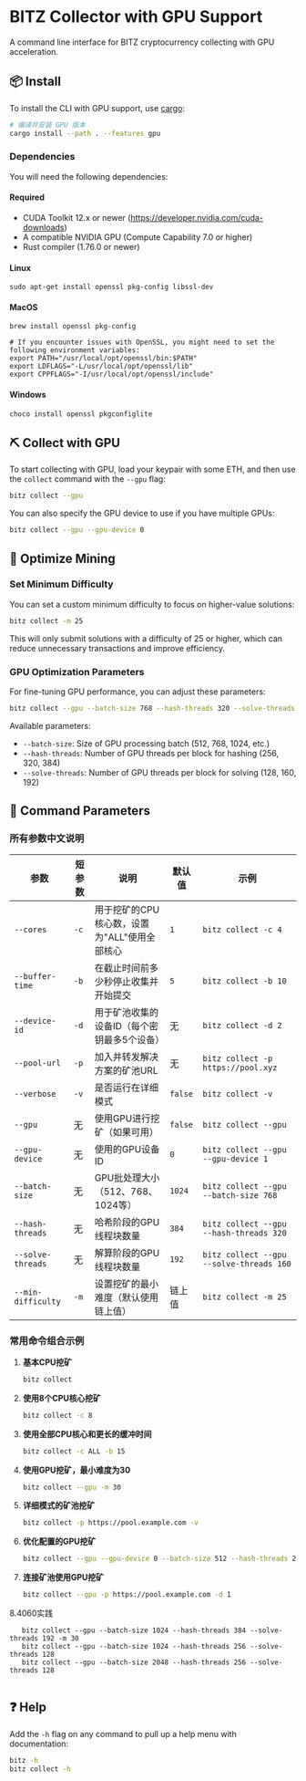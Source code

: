 # BITZ Collector with GPU Support

A command line interface for BITZ cryptocurrency collecting with GPU acceleration.

## 📦 Install

To install the CLI with GPU support, use [cargo](https://doc.rust-lang.org/cargo/getting-started/installation.html):

```sh
# 编译并安装 GPU 版本
cargo install --path . --features gpu
```

### Dependencies

You will need the following dependencies:

#### Required
- CUDA Toolkit 12.x or newer (https://developer.nvidia.com/cuda-downloads)
- A compatible NVIDIA GPU (Compute Capability 7.0 or higher)
- Rust compiler (1.76.0 or newer)

#### Linux
```
sudo apt-get install openssl pkg-config libssl-dev
```

#### MacOS
```
brew install openssl pkg-config

# If you encounter issues with OpenSSL, you might need to set the following environment variables:
export PATH="/usr/local/opt/openssl/bin:$PATH"
export LDFLAGS="-L/usr/local/opt/openssl/lib"
export CPPFLAGS="-I/usr/local/opt/openssl/include"
```

#### Windows
```
choco install openssl pkgconfiglite
```

## ⛏️ Collect with GPU

To start collecting with GPU, load your keypair with some ETH, and then use the `collect` command with the `--gpu` flag:

```sh
bitz collect --gpu
```

You can also specify the GPU device to use if you have multiple GPUs:

```sh
bitz collect --gpu --gpu-device 0
```

## 🔧 Optimize Mining

### Set Minimum Difficulty

You can set a custom minimum difficulty to focus on higher-value solutions:

```sh
bitz collect -m 25
```

This will only submit solutions with a difficulty of 25 or higher, which can reduce unnecessary transactions and improve efficiency.

### GPU Optimization Parameters

For fine-tuning GPU performance, you can adjust these parameters:

```sh
bitz collect --gpu --batch-size 768 --hash-threads 320 --solve-threads 160
```

Available parameters:
- `--batch-size`: Size of GPU processing batch (512, 768, 1024, etc.)
- `--hash-threads`: Number of GPU threads per block for hashing (256, 320, 384)
- `--solve-threads`: Number of GPU threads per block for solving (128, 160, 192)

## 🔄 Command Parameters

### 所有参数中文说明

| 参数 | 短参数 | 说明 | 默认值 | 示例 |
| ---- | ------ | ---- | ------ | ---- |
| `--cores` | `-c` | 用于挖矿的CPU核心数，设置为"ALL"使用全部核心 | `1` | `bitz collect -c 4` |
| `--buffer-time` | `-b` | 在截止时间前多少秒停止收集并开始提交 | `5` | `bitz collect -b 10` |
| `--device-id` | `-d` | 用于矿池收集的设备ID（每个密钥最多5个设备） | 无 | `bitz collect -d 2` |
| `--pool-url` | `-p` | 加入并转发解决方案的矿池URL | 无 | `bitz collect -p https://pool.xyz` |
| `--verbose` | `-v` | 是否运行在详细模式 | `false` | `bitz collect -v` |
| `--gpu` | 无 | 使用GPU进行挖矿（如果可用） | `false` | `bitz collect --gpu` |
| `--gpu-device` | 无 | 使用的GPU设备ID | `0` | `bitz collect --gpu --gpu-device 1` |
| `--batch-size` | 无 | GPU批处理大小（512、768、1024等） | `1024` | `bitz collect --gpu --batch-size 768` |
| `--hash-threads` | 无 | 哈希阶段的GPU线程块数量 | `384` | `bitz collect --gpu --hash-threads 320` |
| `--solve-threads` | 无 | 解算阶段的GPU线程块数量 | `192` | `bitz collect --gpu --solve-threads 160` |
| `--min-difficulty` | `-m` | 设置挖矿的最小难度（默认使用链上值） | 链上值 | `bitz collect -m 25` |

### 常用命令组合示例

1. **基本CPU挖矿**
   ```sh
   bitz collect
   ```

2. **使用8个CPU核心挖矿**
   ```sh
   bitz collect -c 8
   ```

3. **使用全部CPU核心和更长的缓冲时间**
   ```sh
   bitz collect -c ALL -b 15
   ```

4. **使用GPU挖矿，最小难度为30**
   ```sh
   bitz collect --gpu -m 30
   ```

5. **详细模式的矿池挖矿**
   ```sh
   bitz collect -p https://pool.example.com -v
   ```

6. **优化配置的GPU挖矿**
   ```sh
   bitz collect --gpu --gpu-device 0 --batch-size 512 --hash-threads 256 --solve-threads 128 -b 10 -m 25
   ```

7. **连接矿池使用GPU挖矿**
   ```sh
   bitz collect --gpu -p https://pool.example.com -d 1
   ```

8.4060实践
   ```
      bitz collect --gpu --batch-size 1024 --hash-threads 384 --solve-threads 192 -m 30
      bitz collect --gpu --batch-size 1024 --hash-threads 256 --solve-threads 128 
      bitz collect --gpu --batch-size 2048 --hash-threads 256 --solve-threads 128 
      
   ```
## ❓ Help

Add the `-h` flag on any command to pull up a help menu with documentation:

```sh
bitz -h
bitz collect -h
```